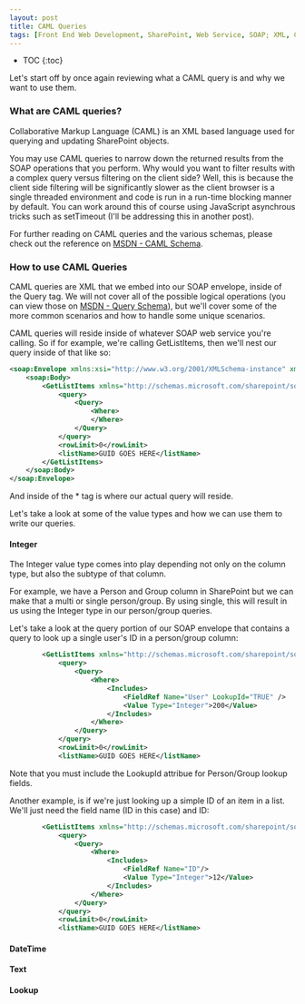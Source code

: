 ```yaml
---
layout: post
title: CAML Queries
tags: [Front End Web Development, SharePoint, Web Service, SOAP; XML, CAML]
---
```

* TOC
{:toc}

Let's start off by once again reviewing what a CAML query is and why we want to use them.

### What are CAML queries?
Collaborative Markup Language (CAML) is an XML based language used for querying and updating SharePoint objects.

You may use CAML queries to narrow down the returned results from the SOAP operations that you perform.  Why would you want to filter results with a complex query versus filtering on the client side?  Well, this is because the client side filtering will be significantly slower as the client browser is a single threaded environment and code is run in a run-time blocking manner by default.  You can work around this of course using JavaScript asynchrous tricks such as setTimeout (I'll be addressing this in another post).

For further reading on CAML queries and the various schemas, please check out the reference on [MSDN - CAML Schema](https://msdn.microsoft.com/en-us/library/office/ms462365).


### How to use CAML Queries
CAML queries are XML that we embed into our SOAP envelope, inside of the Query tag.  We will not cover all of the possible logical operations (you can view those on [MSDN - Query Schema](https://msdn.microsoft.com/en-us/library/office/ms467521)), but we'll cover some of the more common scenarios and how to handle some unique scenarios.

CAML queries will reside inside of whatever SOAP web service you're calling.  So if for example, we're calling GetListItems, then we'll nest our query inside of that like so:

```xml
<soap:Envelope xmlns:xsi="http://www.w3.org/2001/XMLSchema-instance" xmlns:xsd="http://www.w3.org/2001/XMLSchema" xmlns:soap="http://schemas.xmlsoap.org/soap/envelope/">
    <soap:Body>
        <GetListItems xmlns="http://schemas.microsoft.com/sharepoint/soap/">
            <query>
                <Query>
                    <Where>
                    </Where>
                </Query>
            </query>
            <rowLimit>0</rowLimit>
            <listName>GUID GOES HERE</listName>
        </GetListItems>
    </soap:Body>
</soap:Envelope>
```
And inside of the **<Where>* tag is where our actual query will reside.

Let's take a look at some of the value types and how we can use them to write our queries.

#### Integer
The Integer value type comes into play depending not only on the column type, but also the subtype of that column.

For example, we have a Person and Group column in SharePoint but we can make that a multi or single person/group.  By using single, this will result in us using the Integer type in our person/group queries.

Let's take a look at the query portion of our SOAP envelope that contains a query to look up a single user's ID in a person/group column:

```xml
        <GetListItems xmlns="http://schemas.microsoft.com/sharepoint/soap/">
            <query>
                <Query>
                    <Where>
                        <Includes>
                            <FieldRef Name="User" LookupId="TRUE" />
                            <Value Type="Integer">200</Value>
                        </Includes>
                    </Where>
                </Query>
            </query>
            <rowLimit>0</rowLimit>
            <listName>GUID GOES HERE</listName>
```

Note that you must include the LookupId attribue for Person/Group lookup fields.

Another example, is if we're just looking up a simple ID of an item in a list.  We'll just need the field name (ID in this case) and ID:

```xml
        <GetListItems xmlns="http://schemas.microsoft.com/sharepoint/soap/">
            <query>
                <Query>
                    <Where>
                        <Includes>
                            <FieldRef Name="ID"/>
                            <Value Type="Integer">12</Value>
                        </Includes>
                    </Where>
                </Query>
            </query>
            <rowLimit>0</rowLimit>
            <listName>GUID GOES HERE</listName>
```


#### DateTime
#### Text
#### Lookup
